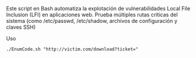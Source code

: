 Este script en Bash automatiza la explotación de vulnerabilidades Local File Inclusion (LFI) en aplicaciones web. Prueba múltiples rutas críticas del sistema (como /etc/passwd, /etc/shadow, archivos de configuración y claves SSH)

Uso

    ./EnumCode.sh "http://victim.com/download?ticket="
